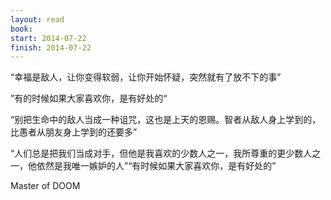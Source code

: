 ```yaml
---
layout: read
book: 
start: 2014-07-22
finish: 2014-07-22
---
```


“幸福是敌人，让你变得软弱，让你开始怀疑，突然就有了放不下的事”

”有的时候如果大家喜欢你，是有好处的“

“别把生命中的敌人当成一种诅咒，这也是上天的恩赐。智者从敌人身上学到的，比愚者从朋友身上学到的还要多”

“人们总是把我们当成对手，但他是我喜欢的少数人之一，我所尊重的更少数人之一，他依然是我唯一嫉妒的人”“有时候如果大家喜欢你，是有好处的”

Master of DOOM
